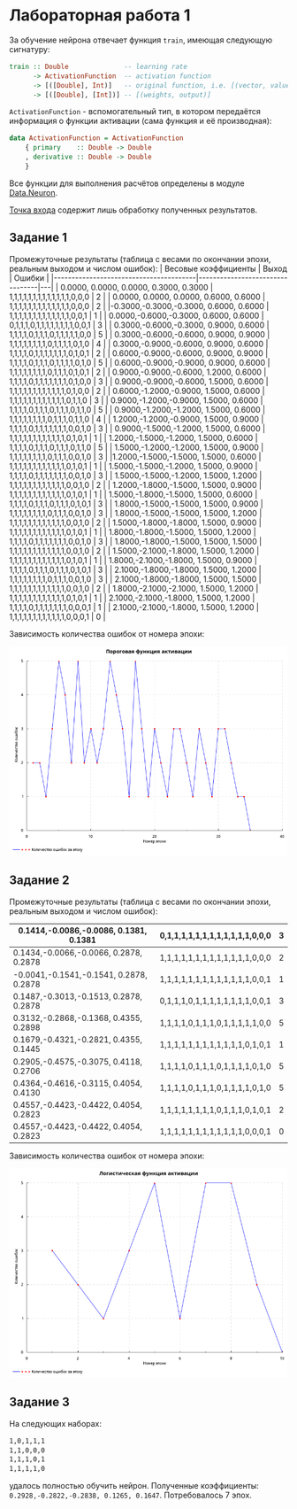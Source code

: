 # Лабораторная работа 1

За обучение нейрона отвечает функция `train`, имеющая следующую сигнатуру:

```haskell
train :: Double              -- learning rate
      -> ActivationFunction  -- activation function
      -> [([Double], Int)]   -- original function, i.e. [(vector, value)]
      -> [([Double], [Int])] -- [(weights, output)]
```

`ActivationFunction` - вспомогательный тип, в котором передаётся информация о функции активации (сама функция и её производная):
```haskell
data ActivationFunction = ActivationFunction
    { primary    :: Double -> Double
    , derivative :: Double -> Double
    }
```

Все функции для выполнения расчётов определены в модуле [Data.Neuron](src/Data/Neuron.hs).

[Точка входа](app/Main.hs) содержит лишь обработку полученных результатов.

## Задание 1

Промежуточные результаты (таблица с весами по окончании эпохи, реальным выходом и числом ошибок):
| Весовые коэффициенты                   | Выход                           | Ошибки |
|----------------------------------------|---------------------------------|---|
| 0.0000, 0.0000, 0.0000, 0.3000, 0.3000 | 1,1,1,1,1,1,1,1,1,1,1,1,1,0,0,0 | 2 |
| 0.0000, 0.0000, 0.0000, 0.6000, 0.6000 | 1,1,1,1,1,1,1,1,1,1,1,1,1,0,0,0 | 2 |
|-0.3000,-0.3000,-0.3000, 0.6000, 0.6000 | 1,1,1,1,1,1,1,1,1,1,1,1,1,0,0,1 | 1 |
| 0.0000,-0.6000,-0.3000, 0.6000, 0.6000 | 0,1,1,1,0,1,1,1,1,1,1,1,1,0,0,1 | 3 |
| 0.3000,-0.6000,-0.3000, 0.9000, 0.6000 | 1,1,1,1,0,1,1,1,0,1,1,1,1,1,0,0 | 5 |
| 0.3000,-0.6000,-0.6000, 0.9000, 0.9000 | 1,1,1,1,1,1,1,1,0,1,1,1,1,0,1,0 | 4 |
| 0.3000,-0.9000,-0.6000, 0.9000, 0.6000 | 1,1,1,1,0,1,1,1,1,1,1,1,0,1,0,1 | 2 |
| 0.6000,-0.9000,-0.6000, 0.9000, 0.9000 | 1,1,1,1,0,1,1,1,0,1,1,1,1,0,1,0 | 5 |
| 0.6000,-0.9000,-0.9000, 0.9000, 0.6000 | 1,1,1,1,1,1,1,1,0,1,1,1,0,1,0,1 | 2 |
| 0.9000,-0.9000,-0.6000, 1.2000, 0.6000 | 1,1,1,1,0,1,1,1,1,1,1,1,0,1,0,0 | 3 |
| 0.9000,-0.9000,-0.6000, 1.5000, 0.6000 | 1,1,1,1,1,1,1,1,1,1,1,1,0,1,0,0 | 2 |
| 0.6000,-1.2000,-0.9000, 1.5000, 0.6000 | 1,1,1,1,1,1,1,1,1,1,1,1,0,1,1,0 | 3 |
| 0.9000,-1.2000,-0.9000, 1.5000, 0.6000 | 1,1,1,1,0,1,1,1,0,1,1,1,0,1,1,0 | 5 |
| 0.9000,-1.2000,-1.2000, 1.5000, 0.6000 | 1,1,1,1,1,1,1,1,0,1,1,1,0,1,1,0 | 4 |
| 1.2000,-1.2000,-0.9000, 1.5000, 0.9000 | 1,1,1,1,0,1,1,1,1,1,1,1,0,0,1,0 | 3 |
| 0.9000,-1.5000,-1.2000, 1.5000, 0.6000 | 1,1,1,1,1,1,1,1,1,1,1,1,0,1,0,1 | 1 |
| 1.2000,-1.5000,-1.2000, 1.5000, 0.6000 | 1,1,1,1,0,1,1,1,0,1,1,1,0,1,1,0 | 5 |
| 1.5000,-1.2000,-1.2000, 1.5000, 0.9000 | 1,1,1,1,1,1,1,1,0,1,1,1,0,0,1,0 | 3 |
|1.2000,-1.5000,-1.5000, 1.5000, 0.6000  | 1,1,1,1,1,1,1,1,1,1,1,1,0,1,0,1 | 1 |
| 1.5000,-1.5000,-1.2000, 1.5000, 0.9000 | 1,1,1,1,0,1,1,1,1,1,1,1,0,0,1,0 | 3 |
| 1.5000,-1.5000,-1.2000, 1.5000, 1.2000 | 1,1,1,1,1,1,1,1,1,1,1,1,0,0,1,0 | 2 |
| 1.2000,-1.8000,-1.5000, 1.5000, 0.9000 | 1,1,1,1,1,1,1,1,1,1,1,1,0,1,0,1 | 1 |
| 1.5000,-1.8000,-1.5000, 1.5000, 0.6000 | 1,1,1,1,0,1,1,1,0,1,1,1,0,1,0,1 | 3 |
| 1.8000,-1.5000,-1.5000, 1.5000, 0.9000 | 1,1,1,1,1,1,1,1,0,1,1,1,0,0,1,0 | 3 |
| 1.8000,-1.5000,-1.5000, 1.5000, 1.2000 | 1,1,1,1,1,1,1,1,1,1,1,1,0,0,1,0 | 2 |
| 1.5000,-1.8000,-1.8000, 1.5000, 0.9000 | 1,1,1,1,1,1,1,1,1,1,1,1,0,1,0,1 | 1 |
| 1.8000,-1.8000,-1.5000, 1.5000, 1.2000 | 1,1,1,1,0,1,1,1,1,1,1,1,0,0,1,0 | 3 |
| 1.8000,-1.8000,-1.5000, 1.5000, 1.5000 | 1,1,1,1,1,1,1,1,1,1,1,1,0,0,1,0 | 2 |
| 1.5000,-2.1000,-1.8000, 1.5000, 1.2000 | 1,1,1,1,1,1,1,1,1,1,1,1,0,1,0,1 | 1 |
| 1.8000,-2.1000,-1.8000, 1.5000, 0.9000 | 1,1,1,1,0,1,1,1,0,1,1,1,0,1,0,1 | 3 |
| 2.1000,-1.8000,-1.8000, 1.5000, 1.2000 | 1,1,1,1,1,1,1,1,0,1,1,1,0,0,1,0 | 3 |
| 2.1000,-1.8000,-1.8000, 1.5000, 1.5000 | 1,1,1,1,1,1,1,1,1,1,1,1,0,0,1,0 | 2 |
| 1.8000,-2.1000,-2.1000, 1.5000, 1.2000 | 1,1,1,1,1,1,1,1,1,1,1,1,0,1,0,1 | 1 |
| 2.1000,-2.1000,-1.8000, 1.5000, 1.2000 | 1,1,1,1,0,1,1,1,1,1,1,1,0,0,0,1 | 1 |
| 2.1000,-2.1000,-1.8000, 1.5000, 1.2000 | 1,1,1,1,1,1,1,1,1,1,1,1,0,0,0,1 | 0 |

Зависимость количества ошибок от номера эпохи:

![threshold plot](images/plot1.png)

## Задание 2

Промежуточные результаты (таблица с весами по окончании эпохи, реальным выходом и числом ошибок):

|  0.1414,-0.0086,-0.0086, 0.1381, 0.1381 | 0,1,1,1,1,1,1,1,1,1,1,1,1,0,0,0 | 3 |
|-----------------------------------------|---------------------------------|---|
|  0.1434,-0.0066,-0.0066, 0.2878, 0.2878 | 1,1,1,1,1,1,1,1,1,1,1,1,1,0,0,0 | 2 |
| -0.0041,-0.1541,-0.1541, 0.2878, 0.2878 | 1,1,1,1,1,1,1,1,1,1,1,1,1,0,0,1 | 1 |
|  0.1487,-0.3013,-0.1513, 0.2878, 0.2878 | 0,1,1,1,0,1,1,1,1,1,1,1,1,0,0,1 | 3 |
|  0.3132,-0.2868,-0.1368, 0.4355, 0.2898 | 1,1,1,1,0,1,1,1,0,1,1,1,1,1,0,0 | 5 |
|  0.1679,-0.4321,-0.2821, 0.4355, 0.1445 | 1,1,1,1,1,1,1,1,1,1,1,1,0,1,0,1 | 1 |
|  0.2905,-0.4575,-0.3075, 0.4118, 0.2706 | 1,1,1,1,0,1,1,1,0,1,1,1,1,0,1,0 | 5 |
|  0.4364,-0.4616,-0.3115, 0.4054, 0.4130 | 1,1,1,1,0,1,1,1,0,1,1,1,1,0,1,0 | 5 |
|  0.4557,-0.4423,-0.4422, 0.4054, 0.2823 | 1,1,1,1,1,1,1,1,0,1,1,1,0,1,0,1 | 2 |
|  0.4557,-0.4423,-0.4422, 0.4054, 0.2823 | 1,1,1,1,1,1,1,1,1,1,1,1,0,0,0,1 | 0 |

Зависимость количества ошибок от номера эпохи:

![logistic plot](images/plot2.png)

## Задание 3

На следующих наборах:

```bash
1,0,1,1,1
1,1,0,0,0
1,1,1,0,1
1,1,1,1,0
```

удалось полностью обучить нейрон. Полученные коэффициенты: `0.2928,-0.2822,-0.2838, 0.1265, 0.1647`. Потребовалось 7 эпох.
